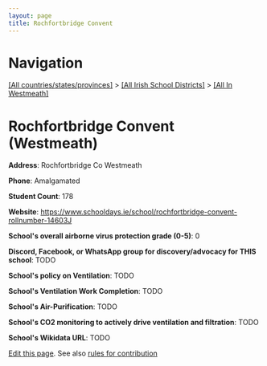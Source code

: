 ```yaml
---
layout: page
title: Rochfortbridge Convent
---
```

# Navigation

[[All countries/states/provinces]](../../..) > [[All Irish School Districts]](../..) > [[All In Westmeath]](..)

# Rochfortbridge Convent (Westmeath)

**Address**: Rochfortbridge Co Westmeath

**Phone**: Amalgamated

**Student Count**: 178

**Website**: <https://www.schooldays.ie/school/rochfortbridge-convent-rollnumber-14603J>

**School's overall airborne virus protection grade (0-5)**: 0

**Discord, Facebook, or WhatsApp group for discovery/advocacy for THIS school**: TODO

**School's policy on Ventilation**: TODO

**School's Ventilation Work Completion**: TODO

**School's Air-Purification**: TODO

**School's CO2 monitoring to actively drive ventilation and filtration**: TODO

**School's Wikidata URL**: TODO


[Edit this page](https://github.com/ventilate-schools/Ireland/edit/main/./Westmeath/Rochfortbridge_Convent.md). See also [rules for contribution](../../../contribution-rules/)